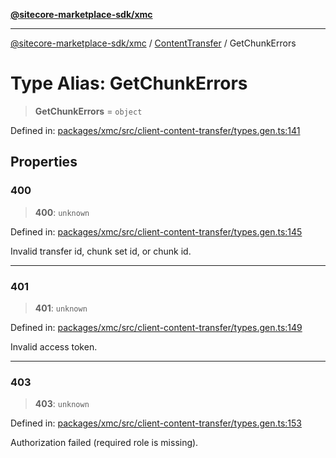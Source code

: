 [**@sitecore-marketplace-sdk/xmc**](../../../../README.md)

***

[@sitecore-marketplace-sdk/xmc](../../../../README.md) / [ContentTransfer](../README.md) / GetChunkErrors

# Type Alias: GetChunkErrors

> **GetChunkErrors** = `object`

Defined in: [packages/xmc/src/client-content-transfer/types.gen.ts:141](https://github.com/Sitecore/marketplace-sdk/blob/047115917e8843232ba2a4ba284b67585698b1c5/packages/xmc/src/client-content-transfer/types.gen.ts#L141)

## Properties

### 400

> **400**: `unknown`

Defined in: [packages/xmc/src/client-content-transfer/types.gen.ts:145](https://github.com/Sitecore/marketplace-sdk/blob/047115917e8843232ba2a4ba284b67585698b1c5/packages/xmc/src/client-content-transfer/types.gen.ts#L145)

Invalid transfer id, chunk set id, or chunk id.

***

### 401

> **401**: `unknown`

Defined in: [packages/xmc/src/client-content-transfer/types.gen.ts:149](https://github.com/Sitecore/marketplace-sdk/blob/047115917e8843232ba2a4ba284b67585698b1c5/packages/xmc/src/client-content-transfer/types.gen.ts#L149)

Invalid access token.

***

### 403

> **403**: `unknown`

Defined in: [packages/xmc/src/client-content-transfer/types.gen.ts:153](https://github.com/Sitecore/marketplace-sdk/blob/047115917e8843232ba2a4ba284b67585698b1c5/packages/xmc/src/client-content-transfer/types.gen.ts#L153)

Authorization failed (required role is missing).
